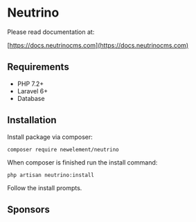 # Neutrino

Please read documentation at:

[https://docs.neutrinocms.com](https://docs.neutrinocms.com)

## Requirements

- PHP 7.2+
- Laravel 6+
- Database

## Installation

Install package via composer:

```
composer require newelement/neutrino
```

When composer is finished run the install command:

```
php artisan neutrino:install
```

Follow the install prompts.


## Sponsors


